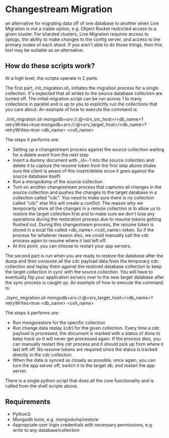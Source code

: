 # Changestream Migration
an alternative for migrating data off of one database to another when Live Migration is not a viable option, e.g. Object Rocket restricted access to a given cluster. For sharded clusters, Live Migration requires access to oplogs, the ability to make changes to the config server, and access to the primary nodes of each shard. If you aren't able to do those things, then this tool may be suitable as an alternative.

## How do these scripts work?
At a high level, the scripts operate in 2 parts. 

The first part, init_migration.sh, initiates the migration process for a single collection. It's expected that all writes to the source database collection are turned off. The initial migration script can be run across 1 to many collections in parallel and is up to you to explicitly run the collections that you care about. An example of how to execute the command is:

./init_migration.sh mongodb+srv://<username>:<password>@<srv_src_host>/<db_name>?retryWrites=true mongodb+srv://<username>:<password>@<srv_target_host>/<db_name>?retryWrites=true <db_name> <coll_name>

The steps it performs are:
- Setting up a changestream process against the source collection waiting for a delete event from the next step
- Insert a dummy document with _id=-1 into the source collection and delete it to capture the resume token from the first step above (make sure the client is aware of this insert/delete since it goes against the source database itself)
- Run a mongodump of the source collection
- Turn on another changestream process that captures all changes in the source collection and pushes the changes to the target database in a collection called "cdc". You need to make sure there is no collection called "cdc" else this will create a conflict. The reason why we temporarily store all the changes in a remote collection is to allow us to restore the target collection first and to make sure we don't lose any operations during the restoration process due to resume tokens getting flushed out. During this changestream process, the resume token is stored in a local file called <db_name>.<coll_name>.token. So if the process for whatever reason dies, we could manually call the cdc process again to resume where it last left off.
- At this point, you can choose to restart your app servers.

The second part is run when you are ready to restore the database after the dump and then consume all the cdc payload data from the temporary cdc collection and replay them against the restored database collection to keep the target collection in sync with the source collection. You will have to eventually flip your application servers over to the new target database after the sync process is caught up. An example of how to execute the command is:

./sync_migration.sh mongodb+srv://<username>:<password>@<srv_target_host>/<db_name>?retryWrites=true <db_name> <coll_name>

The steps it performs are:
- Run mongorestore for the specific collection
- Run change data replay (cdr) for the given collection. Every time a cdc payload is processed, the document is marked with a status of done to keep track so it will never get processed again. If the process dies, you can manually restart this cdr process and it should pick up from where it last left off. No resume tokens are required since the status is tracked directly in the cdc collection.
- When the data is synced as closely as possible, once again, you can turn the app server off, switch it to the target db, and restart the app server.

There is a single python script that does all the core functionality and is called from the shell scripts above.

## Requirements
- Python3
- Mongodb tools, e.g. mongodump/restore
- Appropriate user login credentials with necessary permissions, e.g. write to any database/collection

